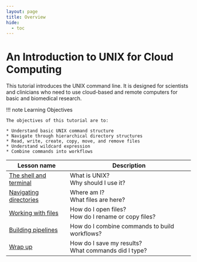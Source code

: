 ```yaml
---
layout: page
title: Overview
hide:
  - toc
---
```


An Introduction to UNIX for Cloud Computing
============================================

This tutorial introduces the UNIX command line. It is designed for scientists and clinicians who need to use cloud-based and remote computers for basic and biomedical research.

!!! note Learning Objectives

	The objectives of this tutorial are to:

	* Understand basic UNIX command structure 
	* Navigate through hierarchical directory structures
	* Read, write, create, copy, move, and remove files
	* Understand wildcard expression 
	* Combine commands into workflows


Lesson name | Description
--- | ---
[The shell and terminal](./unix_0.md) | What is UNIX? <br />Why should I use it?
[Navigating directories](./unix_1.md) | Where am I? <br /> What files are here?
[Working with files](./unix_2.md) | How do I open files? <br /> How do I rename or copy files?
[Building pipelines](./unix_3.md) | How do I combine commands to build workflows?  
[Wrap up](./unix_4.md) | How do I save my results? <br /> What commands did I type?
